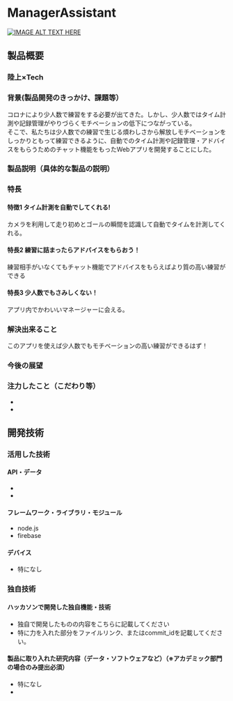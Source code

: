 # ManagerAssistant

[![IMAGE ALT TEXT HERE](https://jphacks.com/wp-content/uploads/2020/09/JPHACKS2020_ogp.jpg)](https://www.youtube.com/watch?v=G5rULR53uMk)

## 製品概要
### 陸上×Tech
### 背景(製品開発のきっかけ、課題等）
コロナにより少人数で練習をする必要が出てきた。しかし、少人数ではタイム計測や記録管理がやりづらくモチベーションの低下につながっている。<br>
そこで、私たちは少人数での練習で生じる煩わしさから解放しモチベーションをしっかりともって練習できるように、自動でのタイム計測や記録管理・アドバイスをもらうためのチャット機能をもったWebアプリを開発することにした。
### 製品説明（具体的な製品の説明）
### 特長
#### 特徴1 タイム計測を自動でしてくれる!
カメラを利用して走り初めとゴールの瞬間を認識して自動でタイムを計測してくれる。
#### 特長2 練習に詰まったらアドバイスをもらおう！
練習相手がいなくてもチャット機能でアドバイスをもらえばより質の高い練習ができる
#### 特長3 少人数でもさみしくない！
アプリ内でかわいいマネージャーに会える。
### 解決出来ること
このアプリを使えば少人数でもモチベーションの高い練習ができるはず！
### 今後の展望
### 注力したこと（こだわり等）
* 
* 

## 開発技術
### 活用した技術
#### API・データ
* 
* 

#### フレームワーク・ライブラリ・モジュール
* node.js
* firebase

#### デバイス
* 特になし

### 独自技術
#### ハッカソンで開発した独自機能・技術
* 独自で開発したものの内容をこちらに記載してください
* 特に力を入れた部分をファイルリンク、またはcommit_idを記載してください。

#### 製品に取り入れた研究内容（データ・ソフトウェアなど）（※アカデミック部門の場合のみ提出必須）
* 特になし
* 

